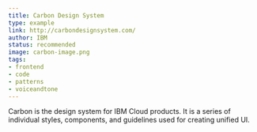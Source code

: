 ```yaml
---
title: Carbon Design System
type: example
link: http://carbondesignsystem.com/
author: IBM
status: recommended
image: carbon-image.png
tags:
- frontend
- code
- patterns
- voiceandtone
---
```


Carbon is the design system for IBM Cloud products. It is a series of individual styles, components, and guidelines used for creating unified UI.
